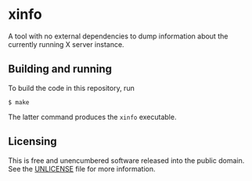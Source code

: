 # xinfo

A tool with no external dependencies to dump information about the currently
running X server instance.

## Building and running

To build the code in this repository, run
```console
$ make
```
The latter command produces the `xinfo` executable.

## Licensing

This is free and unencumbered software released into the public domain. See the
[UNLICENSE](UNLICENSE) file for more information.
